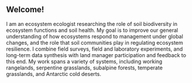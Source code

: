 ## Welcome!  
I am an ecosystem ecologist researching the role of soil biodiversity in ecosystem functions and soil health. My goal is to improve our general understanding of how ecosystems respond to management under global changes, and the role that soil communities play in regulating ecosystem resilience. I combine field surveys, field and laboratory experiments, and long-term data synthesis with land manager participation and feedback to this end. My work spans a variety of systems, including working rangelands, serpentine grasslands, subalpine forests, temperate grasslands, and Antarctic cold deserts. 